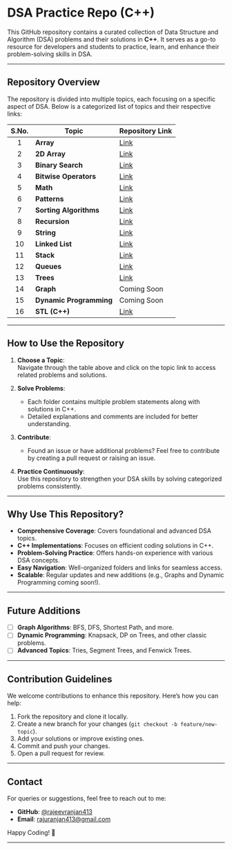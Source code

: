 # **DSA Practice Repo (C++)**

This GitHub repository contains a curated collection of Data Structure and Algorithm (DSA) problems and their solutions in **C++**. It serves as a go-to resource for developers and students to practice, learn, and enhance their problem-solving skills in DSA.

---

## **Repository Overview**

The repository is divided into multiple topics, each focusing on a specific aspect of DSA. Below is a categorized list of topics and their respective links:

|  **S.No.** |        **Topic**         | **Repository Link**                                                                                          |
|:----------:|--------------------------|-------------------------------------------------------------------------------------------------------------|
|  1         | **Array**                | [Link](https://github.com/rajeevranjan413/dsa-practice-questions/tree/main/Array)                          |
|  2         | **2D Array**             | [Link](https://github.com/rajeevranjan413/dsa-practice-questions/tree/main/2D-Array)                       |
|  3         | **Binary Search**        | [Link](https://github.com/rajeevranjan413/dsa-practice-questions/tree/main/BinarySearch)                   |
|  4         | **Bitwise Operators**    | [Link](https://github.com/rajeevranjan413/dsa-practice-questions/tree/main/BitwiseOperator)                |
|  5         | **Math**                 | [Link](https://github.com/rajeevranjan413/dsa-practice-questions/tree/main/Math)                           |
|  6         | **Patterns**             | [Link](https://github.com/rajeevranjan413/dsa-practice-questions/tree/main/Patterns)                       |
|  7         | **Sorting Algorithms**   | [Link](https://github.com/rajeevranjan413/dsa-practice-questions/tree/main/Sorting)                        |
|  8         | **Recursion**            | [Link](https://github.com/rajeevranjan413/dsa-practice-questions/tree/main/Recursion)                      |
|  9         | **String**               | [Link](https://github.com/rajeevranjan413/dsa-practice-questions/tree/main/String)                         |
|  10        | **Linked List**          | [Link](https://github.com/rajeevranjan413/dsa-practice-questions/tree/main/LinkedList)                     |
|  11        | **Stack**                | [Link](https://github.com/rajeevranjan413/dsa-practice-questions/tree/main/Stack)                          |
|  12        | **Queues**               | [Link](https://github.com/rajeevranjan413/dsa-practice-questions/tree/main/Queues)                         |
|  13        | **Trees**                | [Link](https://github.com/rajeevranjan413/dsa-practice-questions/tree/main/Trees)                          |
|  14        | **Graph**                | Coming Soon                                                                                               |
|  15        | **Dynamic Programming**  | Coming Soon                                                                                               |
|  16        | **STL (C++)**            | [Link](https://github.com/rajeevranjan413/dsa-practice-questions/tree/main/STL)                            |

---

## **How to Use the Repository**

1. **Choose a Topic**:  
   Navigate through the table above and click on the topic link to access related problems and solutions.

2. **Solve Problems**:  
   - Each folder contains multiple problem statements along with solutions in C++.
   - Detailed explanations and comments are included for better understanding.

3. **Contribute**:  
   - Found an issue or have additional problems? Feel free to contribute by creating a pull request or raising an issue.

4. **Practice Continuously**:  
   Use this repository to strengthen your DSA skills by solving categorized problems consistently.

---

## **Why Use This Repository?**

- **Comprehensive Coverage**: Covers foundational and advanced DSA topics.
- **C++ Implementations**: Focuses on efficient coding solutions in C++.
- **Problem-Solving Practice**: Offers hands-on experience with various DSA concepts.
- **Easy Navigation**: Well-organized folders and links for seamless access.
- **Scalable**: Regular updates and new additions (e.g., Graphs and Dynamic Programming coming soon!).

---

## **Future Additions**

- [ ] **Graph Algorithms**: BFS, DFS, Shortest Path, and more.
- [ ] **Dynamic Programming**: Knapsack, DP on Trees, and other classic problems.
- [ ] **Advanced Topics**: Tries, Segment Trees, and Fenwick Trees.

---

## **Contribution Guidelines**

We welcome contributions to enhance this repository. Here’s how you can help:

1. Fork the repository and clone it locally.
2. Create a new branch for your changes (`git checkout -b feature/new-topic`).
3. Add your solutions or improve existing ones.
4. Commit and push your changes.
5. Open a pull request for review.

---

## **Contact**

For queries or suggestions, feel free to reach out to me:

- **GitHub**: [@rajeevranjan413](https://github.com/rajeevranjan413)
- **Email**: rajuranjan413@gmail.com

Happy Coding! 🚀

---
